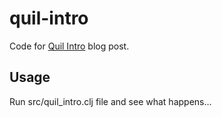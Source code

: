 # quil-intro

Code for [Quil Intro](http://nbeloglazov.com/2014/05/29/quil-intro.html) blog post.

## Usage

Run src/quil_intro.clj file and see what happens...
